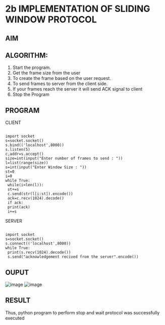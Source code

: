 # 2b IMPLEMENTATION OF SLIDING WINDOW PROTOCOL
## AIM
## ALGORITHM:
1. Start the program.
2. Get the frame size from the user
3. To create the frame based on the user request.
4. To send frames to server from the client side.
5. If your frames reach the server it will send ACK signal to client
6. Stop the Program
## PROGRAM

CLIENT
```

import socket
s=socket.socket()
s.bind(('localhost',8000))
s.listen(5)
c,addr=s.accept()
size=int(input("Enter number of frames to send : "))
l=list(range(size))
s=int(input("Enter Window Size : "))
st=0
i=0
while True:
 while(i<len(l)):
 st+=s
 c.send(str(l[i:st]).encode())
 ack=c.recv(1024).decode()
 if ack:
 print(ack)
 i+=s
```

SERVER
```

import socket
s=socket.socket()
s.connect(('localhost',8000))
while True: 
 print(s.recv(1024).decode())
 s.send("acknowledgement recived from the server".encode())
```


## OUPUT
![image](https://github.com/Pooja-sri45/2b_SLIDING_WINDOW_PROTOCOL/assets/147081893/5fcc1627-6bfd-4cbc-9fb2-1696e3968d8b)
![image](https://github.com/Pooja-sri45/2b_SLIDING_WINDOW_PROTOCOL/assets/147081893/54a71fad-f577-46c1-b9db-e79ac569fdb3)






## RESULT
Thus, python program to perform stop and wait protocol was successfully executed
